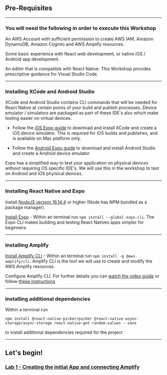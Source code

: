 ## Pre-Requisites

---

### You will need the following in order to execute this Workshop

An AWS Account with sufficient permission to create AWS IAM, Amazon DynamoDB, Amazon Cognito and AWS Amplify resources.

Some basic experience with React web development, or native iOS / Android app development.

An editor that is compatible with React Native. This Workshop provides prescriptive guidance for Visual Studio Code. 

---

### Installing XCode and Android Studio
XCode and Android Studio contains CLI commands that will be needed for React Native at certain points of your build and publish processes. Device emulator / simulators are packaged as part of these IDE's also which make testing easier on virtual devices.

* Follow the [iOS Expo guide](https://docs.expo.dev/workflow/ios-simulator/) to download and install XCode and create a iOS device simulator. This is required for iOS builds and publishes, and is available on Mac platform only.

* Follow the [Android Expo guide](https://docs.expo.dev/workflow/android-studio-emulator/) to download and install Android Studio and create a Android device emulator

Expo has a simplified way to test your application on physical devices without requiring OS specific IDE's. We will use this in the workshop to test on Android and iOS phyisical devices.

---

### Installing React Native and Expo
Install [NodeJS version 16.14.4](https://nodejs.org/en/download/) or higher (Node has NPM bundled as a package manager). 

[Install Expo](https://docs.expo.dev/get-started/installation/) - Within an terminal run ```npm install --global expo-cli```. The Expo CLI makes building and testing React Natives apps simpler for beginners.

---

### Installing Amplify
[Install Amplify CLI](https://docs.amplify.aws/cli/start/install) - Within an terminal run ```npm install -g @aws-amplify/cli```. Amplify CLI is the tool we will use to create and modify the AWS Amplify resources.

Configure Amplify CLI. For further details you can [watch the video guide](https://docs.amplify.aws/cli/start/install#option-1-watch-the-video-guide) or follow [these instructions](https://docs.amplify.aws/cli/start/install#option-2-follow-the-instructions)

---

### Installing additional dependencies
Within a terminal run
```
npm install @react-native-picker/picker @react-native-async-storage/async-storage react-native-get-random-values --save
```

to install additional dependencies required for the project

---

## Let's begin!
### [Lab 1 - Creating the initial App and connecting Amplify](../01-start/README.md)